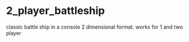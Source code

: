 # 2_player_battleship
classic battle ship in a console 2 dimensional format.  works for 1 and two player
